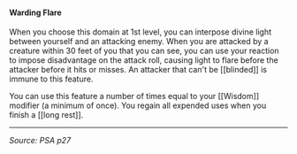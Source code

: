 #### Warding Flare 

When you choose this domain at 1st level, you can interpose divine light between yourself and an attacking enemy. When you are attacked by a creature within 30 feet of you that you can see, you can use your reaction to impose disadvantage on the attack roll, causing light to flare before the attacker before it hits or misses. An attacker that can't be [[blinded]] is immune to this feature.

You can use this feature a number of times equal to your [[Wisdom]] modifier (a minimum of once). You regain all expended uses when you finish a [[long rest]].

---

*Source: PSA p27*